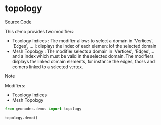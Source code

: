 # topology

[Source Code](../demos/topology.py)

This demo provides two modifiers:
- Topology Indices :
  The modifier allows to select a domain in 'Vertices', 'Edges', ...
  It displays the index of each element iof the selected domain
- Mesh Topology :
  The modifier selects a domain in 'Vertices', 'Edges',... and a index which
  must be valid in the selected domain.
  The modifiers displays the linked domain elements, for instance the edges, faces and corners
  linked to a selected vertex.

> [!NOTE]
> Modifiers:
> - Topology Indices
> - Mesh Topology

``` python
from geonodes.demos import topology

topology.demo()
```